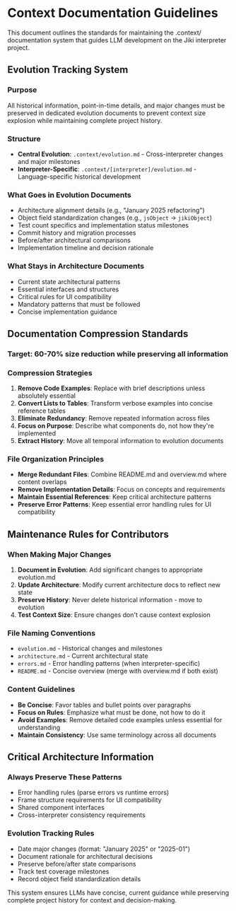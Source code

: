# Context Documentation Guidelines

This document outlines the standards for maintaining the .context/ documentation system that guides LLM development on the Jiki interpreter project.

## Evolution Tracking System

### Purpose

All historical information, point-in-time details, and major changes must be preserved in dedicated evolution documents to prevent context size explosion while maintaining complete project history.

### Structure

- **Central Evolution**: `.context/evolution.md` - Cross-interpreter changes and major milestones
- **Interpreter-Specific**: `.context/[interpreter]/evolution.md` - Language-specific historical development

### What Goes in Evolution Documents

- Architecture alignment details (e.g., "January 2025 refactoring")
- Object field standardization changes (e.g., `jsObject` → `jikiObject`)
- Test count specifics and implementation status milestones
- Commit history and migration processes
- Before/after architectural comparisons
- Implementation timeline and decision rationale

### What Stays in Architecture Documents

- Current state architectural patterns
- Essential interfaces and structures
- Critical rules for UI compatibility
- Mandatory patterns that must be followed
- Concise implementation guidance

## Documentation Compression Standards

### Target: 60-70% size reduction while preserving all information

### Compression Strategies

1. **Remove Code Examples**: Replace with brief descriptions unless absolutely essential
2. **Convert Lists to Tables**: Transform verbose examples into concise reference tables
3. **Eliminate Redundancy**: Remove repeated information across files
4. **Focus on Purpose**: Describe what components do, not how they're implemented
5. **Extract History**: Move all temporal information to evolution documents

### File Organization Principles

- **Merge Redundant Files**: Combine README.md and overview.md where content overlaps
- **Remove Implementation Details**: Focus on concepts and requirements
- **Maintain Essential References**: Keep critical architecture patterns
- **Preserve Error Patterns**: Keep essential error handling rules for UI compatibility

## Maintenance Rules for Contributors

### When Making Major Changes

1. **Document in Evolution**: Add significant changes to appropriate evolution.md
2. **Update Architecture**: Modify current architecture docs to reflect new state
3. **Preserve History**: Never delete historical information - move to evolution
4. **Test Context Size**: Ensure changes don't cause context explosion

### File Naming Conventions

- `evolution.md` - Historical changes and milestones
- `architecture.md` - Current architectural state
- `errors.md` - Error handling patterns (when interpreter-specific)
- `README.md` - Concise overview (merge with overview.md if both exist)

### Content Guidelines

- **Be Concise**: Favor tables and bullet points over paragraphs
- **Focus on Rules**: Emphasize what must be done, not how to do it
- **Avoid Examples**: Remove detailed code examples unless essential for understanding
- **Maintain Consistency**: Use same terminology across all documents

## Critical Architecture Information

### Always Preserve These Patterns

- Error handling rules (parse errors vs runtime errors)
- Frame structure requirements for UI compatibility
- Shared component interfaces
- Cross-interpreter consistency requirements

### Evolution Tracking Rules

- Date major changes (format: "January 2025" or "2025-01")
- Document rationale for architectural decisions
- Preserve before/after state comparisons
- Track test coverage milestones
- Record object field standardization details

This system ensures LLMs have concise, current guidance while preserving complete project history for context and decision-making.
